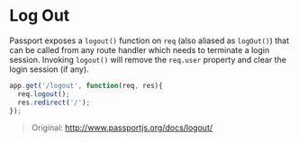 # Log Out

Passport exposes a `logout()` function on `req` (also aliased as `logOut()`) that can be called from any route handler which needs to terminate a login session. Invoking `logout()` will remove the `req.user` property and clear the login session (if any).

```javascript
app.get('/logout', function(req, res){
  req.logout();
  res.redirect('/');
});
```

> Original: http://www.passportjs.org/docs/logout/